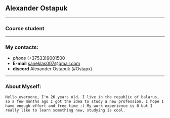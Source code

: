 ## Alexander Ostapuk

----------

### Course student

----------

### My contacts:
*  *phone* (+37533)9001500
*  **E-mail** saneklas007@gmail.com
* **discord** Alexander Ostapuk (#Ostapx)
______
### About Myself:
    Hello everyone, I'm 26 years old. I live in the republic of balarus, so a few months ago I got the idea to study a new profession. I hope I have enough effort and free time :) My work experience is 0 but I really like to learn something new, studying is cool.

